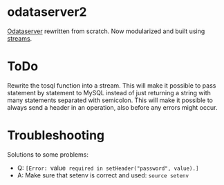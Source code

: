 odataserver2
============

[Odataserver](https://github.com/gizur/odataserver) rewritten from scratch. Now modularized
and built using [streams](https://nodejs.org/api/stream.html).


ToDo
====

Rewrite the tosql function into a stream. This will make it possible to pass statement by statement 
to MySQL instead of just returning a string with many statements separated with semicolon. This will 
make it possible to always send a header in an operation, also before any errors might occur.


Troubleshooting
==============

Solutions to some problems:

 * Q: `[Error: `value` required in setHeader("password", value).]`
 * A: Make sure that setenv is correct and used: `source setenv`
